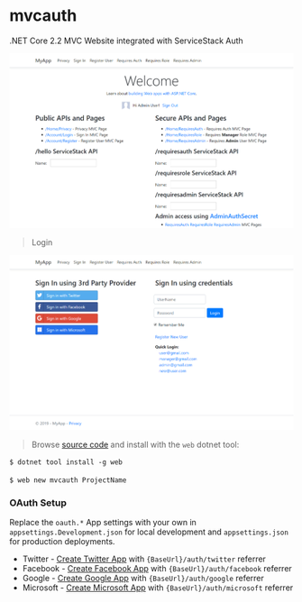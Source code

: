 # mvcauth

.NET Core 2.2 MVC Website integrated with ServiceStack Auth

[![](https://raw.githubusercontent.com/ServiceStack/Assets/master/csharp-templates/mvcauth.png)](http://mvcauth.web-templates.io/)

> Login

[![](https://raw.githubusercontent.com/ServiceStack/Assets/master/csharp-templates/mvcauth-login.png)](http://mvcauth.web-templates.io/)

> Browse [source code](https://github.com/NetCoreTemplates/mvcauth) and install with the `web` dotnet tool:

    $ dotnet tool install -g web

    $ web new mvcauth ProjectName

### OAuth Setup

Replace the `oauth.*` App settings with your own in `appsettings.Development.json` for local development and `appsettings.json` for production deployments.

 - Twitter - [Create Twitter App](https://dev.twitter.com/apps) with `{BaseUrl}/auth/twitter` referrer
 - Facebook - [Create Facebook App](https://developers.facebook.com/apps) with `{BaseUrl}/auth/facebook` referrer
 - Google - [Create Google App](https://console.developers.google.com/apis/credentials) with `{BaseUrl}/auth/google` referrer
 - Microsoft - [Create Microsoft App](https://apps.dev.microsoft.com) with `{BaseUrl}/auth/microsoft` referrer
